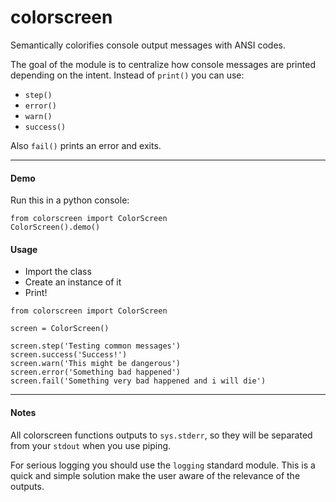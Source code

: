 colorscreen
===========

Semantically colorifies console output messages with ANSI codes.

The goal of the module is to centralize how console messages
are printed depending on the intent.
Instead of `print()` you can use:

- `step()`
- `error()`
- `warn()`
- `success()`

Also `fail()` prints an error and exits.

------

#### Demo

Run this in a python console:
```
from colorscreen import ColorScreen
ColorScreen().demo()
```

#### Usage

* Import the class
* Create an instance of it
* Print!

```
from colorscreen import ColorScreen

screen = ColorScreen()

screen.step('Testing common messages')
screen.success('Success!')
screen.warn('This might be dangerous')
screen.error('Something bad happened')
screen.fail('Something very bad happened and i will die')

```

------

#### Notes

All colorscreen functions outputs to `sys.stderr`, so they will
be separated from your `stdout` when you use piping.

For serious logging you should use the `logging` standard module.
This is a quick and simple solution make the user aware of the
relevance of the outputs.